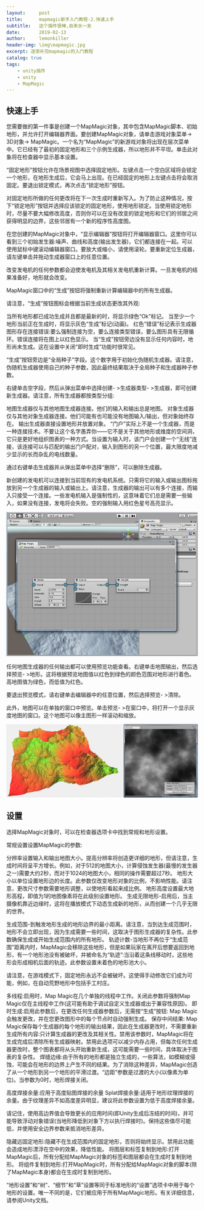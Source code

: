 ```yaml
---
layout:     post
title:      mapmagic新手入门教程-2.快速上手
subtitle:   这个插件很棒,自来水一发
date:       2019-02-13
author:     lemonkiller
header-img: \img\mapmagic.jpg
excerpt: 逐渐补完mapmagic的入门教程
catalog: true
tags:
    - unity插件
    - unity
    - MapMagic
---
```




## 快速上手
您需要做的第一件事是创建一个MapMagic对象，其中包含MapMagic脚本、初始地形，并允许打开编辑器界面。要创建MapMagic对象，请单击游戏对象菜单-> 3D对象-> MapMagic。一个名为“MapMagic”的新游戏对象将出现在层次菜单中。它已经有了最初的固定地形和三个示例生成器，所以地形并不平坦。单击此对象将在检查器中显示基本设置。

“固定地形”按钮允许在场景视图中选择固定地形。左键点击一个空白区域将会锁定一个地形，在地形生成后，它会马上出现。在已经固定的地形上左键点击将会取消固定。要退出锁定模式，再次点击“锁定地形”按钮。

对固定地形所做的任何更改将在下一次生成时重新写入。为了防止这种情况，按下“锁定地形”按钮并选择应该锁定的固定地形，使用地形锁定。当使用锁定地形时，尽量不要大幅修改高度，否则你可以在没有改变的锁定地形和它们的邻居之间获得明显的边界，这些邻居有一个新的程序性高度图。

在您创建的MapMagic对象中，“显示编辑器”按钮将打开编辑器窗口。这里你可以看到三个初始发生器:噪声、曲线和高度(输出发生器)，它们都连接在一起。可以使用鼠标中键滚动编辑器窗口。要放大或缩小，请使用滚轮。要重新定位生成器，请左键单击并拖动生成器窗口上的任意位置。

改变发电机的任何参数都会迫使发电机及其相关发电机重新计算。一旦发电机的结果准备好，地形就会改变。

MapMagic窗口中的“生成”按钮将强制重新计算编辑器中的所有生成器。

请注意，“生成”按钮图标会根据当前生成状态更改其外观:

当所有地形都已成功生成并且都是最新的时，将显示绿色“Ok”标记。
当至少一个地形当前正在生成时，将显示灰色“生成”标记(动画)。
红色“错误”标记表示生成器图形存在连接错误:要么强制连接为空，要么连接类型错误，要么图形具有无限循环。错误连接将在图上以红色显示。
当“生成”按钮旁边没有显示任何内容时，地形尚未生成。这在设置中关闭“即时生成”功能时很常见。

“生成”按钮旁边是“全局种子”字段。这个数字用于初始化伪随机生成器。请注意，伪随机生成器使用自己的种子参数，因此最终结果取决于全局种子和生成器种子参数。

右键单击空字段，然后从弹出菜单中选择创建- >生成器类型- >生成器，即可创建新生成器。请注意，所有生成器都按类型分组:

地图生成器仅与其他地图生成器连接。他们的输入和输出总是地图。
对象生成器仅与其他对象生成器连接。他们可能有也可能没有地图输入/输出，但对象始终存在。
输出生成器直接设置地形并放置对象。
“门户”实际上不是一个生成器，而是一种连接技术。不要让这个名字愚弄你——它不是关于其他地形或维度的空间洞，它只是更好地组织图表的一种方式。当设置为输入时，该门户会创建一个“无线”连接，该连接可以与匹配的输出门户配对，输入到图形的另一个位置，最大限度地减少显示的长而杂乱的电线数量。

通过右键单击生成器并从弹出菜单中选择“删除”，可以删除生成器。

新创建的发电机可以连接到当前现有的发电机系统。只需将它的输入或输出图标拖放到另一个生成器的输入或输出上。请注意，生成器的输出可以有多个连接，而输入只接受一个连接。一些发电机输入是强制性的，这意味着它们总是需要一些输入，如果没有连接，发电将会失败。空的强制输入用红色星号高亮显示。

![](/img/MapMagic/QuickGuideEditor.jpg)

任何地图生成器的任何输出都可以使用预览功能查看。右键单击地图输出，然后选择预览- >地形。这将根据预览地图值以红色到绿色的颜色范围对地形进行着色。高地图值为绿色，而低值为红色。

要退出预览模式，请右键单击编辑器中的任意位置，然后选择预览- >清除。

此外，地图可以在单独的窗口中预览。单击预览- >在窗口中，将打开一个显示灰度地图的窗口。这个地图可以像主图形一样滚动和缩放。

![](/img/MapMagic/Preview.jpg)

## 设置

选择MapMagic对象时，可以在检查器选项卡中找到常规和地形设置。

常规设置设置MapMagic的参数:

分辨率设置输入和输出地图大小。提高分辨率将创造更详细的地形，但请注意，生成时间将呈平方增长。例如，对于512的地图大小，计算侵蚀发生器(最慢的发生器之一)需要大约2秒，而对于1024的地图大小，相同的操作需要超过7秒。
地形大小以单位设置地形边的长度。此参数仅改变地形对象的比例，不影响性能。请注意，更改尺寸参数需要地形调整，以使地形看起来成比例。
地形高度设置最大地形高程，即值为1的地图像素将在此级别设置地形。
生成无限地形-启用后，当主摄像机靠近边缘时，这将在播放模式下动态生成新的地形，从而创建一个几乎无限的世界。

生成范围-到触发地形生成的地形边界的最小距离。请注意，当到达生成范围时，地形不会立即出现，因为生成需要一些时间，这取决于图形生成器的复杂性。此参数确保生成或开始生成范围内的所有地形。
轨迹计数-当地形不再位于“生成范围”距离内时，MapMagic会移除这些地形，但是如果玩家在离开后想要返回到地形，有一个地形池没有被破坏，并被命名为“轨迹”:当沿着这条线移动时，这些地形会形成相机后面的轨迹。此参数设置未着色的地形池大小。

请注意，在游戏模式下，固定地形永远不会被破坏。这使得手动修改它们成为可能，例如，在自动荒野地形中包括手工村庄。

多线程:启用时，Map Magic在几个单独的线程中工作。关闭此参数将强制Map Magic仅在主线程中工作(这可能有助于调试自定义生成器或出于兼容性原因)。
即时生成:启用此参数后，在更改任何生成器参数后，无需按“生成”按钮: Map Magic会触发更改，并在您更改图形中的每个节点时自动强制生成。
保存中间结果: Map Magic保存每个生成器的每个地形的输出结果，因此在生成器更改时，不需要重新生成所有内容:只计算生成器的更改及其相关性。禁用该参数时，MapMagic将在生成完成后清除所有生成器映射。禁用此选项可以减少内存占用，但每次任何生成器更改时，整个图表都将从头开始重新生成，这可能需要一些时间，具体取决于图表的复杂性。
焊缝边缘:由于所有的地形都是独立生成的，一些算法，如模糊或侵蚀，可能会在地形的边界上产生不同的结果。为了消除这种差异，MapMagic创造了从一个地形到另一个地形的平滑过渡。“边距”参数是过渡的大小(以像素为单位)。当参数为0时，地形焊接关闭。

高度焊接余量:应用于高度贴图焊接的余量
Splat焊接余量:适用于地形纹理焊接的余量。由于纹理差异不如高度差异明显，建议将此参数设置为低于高度焊接余量。

请记住，使用高边界值会导致更长的应用时间(即Unity生成后冻结的时间)，并可能导致浮动对象错误(当地形降低到对象下方以执行焊接时)。保持这些值尽可能低，并使用安全边界参数来抵消地形差异。

隐藏远固定地形:隐藏不在生成范围内的固定地形，否则将始终显示。禁用此功能会造成地形漂浮在空中的效果，降低性能。
将图层和标签复制到地形:打开MapMagic后，所有分配给MapMagic对象的标签和图层都会在生成时复制到地形。
将组件复制到地形:打开MapMagic时，所有分配给MapMagic对象的脚本(除了MapMagic本身)都会在生成时复制到地形。

“地形设置”和“树”、“细节”和“草”设置等同于标准地形的“设置”选项卡中用于每个地形的设置。唯一不同的是，它们被应用于所有MapMagic地形。有关详细信息，请参阅Unity文档。

